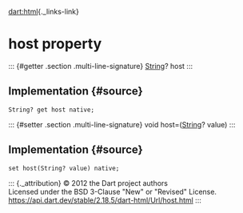 [dart:html](../../dart-html/dart-html-library){._links-link}

host property
=============

::: {#getter .section .multi-line-signature}
[String](../../dart-core/string-class)? host
:::

Implementation {#source}
--------------

``` {.language-dart data-language="dart"}
String? get host native;
```

::: {#setter .section .multi-line-signature}
void host=([String](../../dart-core/string-class)? value)
:::

Implementation {#source}
--------------

``` {.language-dart data-language="dart"}
set host(String? value) native;
```

::: {._attribution}
© 2012 the Dart project authors\
Licensed under the BSD 3-Clause \"New\" or \"Revised\" License.\
<https://api.dart.dev/stable/2.18.5/dart-html/Url/host.html>
:::
